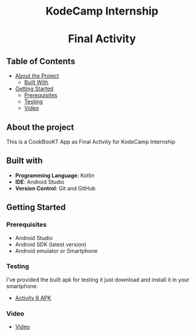 # <div align="center">KodeCamp Internship</div>

# <div align="center">Final Activity</div>




## Table of Contents

* [About the Project](#about-the-project)
  * [Built With](#built-with)
* [Getting Started](#getting-started)
  * [Prerequisites](#prerequisites)
  * [Testing](#testing)
  * [Video](#video)  


## About the project
This is a CookBooKT App as Final Activity for KodeCamp Internship
 
 ## Built with
 
- **Programming Language**: Kotlin
- **IDE**: Android Studio
- **Version Control**: Git and GitHub


## Getting Started

### Prerequisites   
 * Android Studio
 * Android SDK (latest version)
 * Android emulator or Smartphone


### Testing
I've provided the built apk for testing it just download and install it in your smartphone.

 * [Activity 6 APK](https://github.com/bingJunior/Bitcoin_Converter/tree/master/apk)

### Video

 * [Video](https://github.com/bingJunior/Bitcoin_Converter/tree/master/video)
